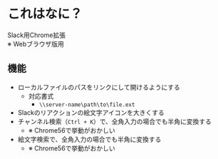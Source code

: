 # これはなに？
Slack用Chrome拡張  
※ Webブラウザ版用

## 機能
* ローカルファイルのパスをリンクにして開けるようにする
  * 対応書式
    * `\\server-name\path\to\file.ext`
* Slackのリアクションの絵文字アイコンを大きくする
* チャンネル検索（`Ctrl + K`）で、全角入力の場合でも半角に変換する
  * ※ Chrome56で挙動がおかしい
* 絵文字検索で、全角入力の場合でも半角に変換する
  * ※ Chrome56で挙動がおかしい
